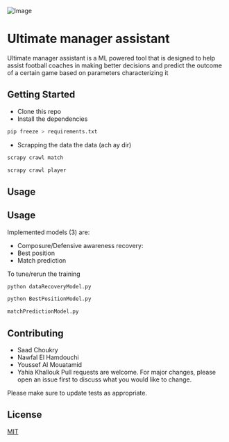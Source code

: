 ![Image](https://cdn.discordapp.com/attachments/695016572342894653/740639387221622824/logo.png)
# Ultimate manager assistant

Ultimate manager assistant is a ML powered tool that is designed to help assist football coaches in making better decisions and predict the outcome of a certain game based on parameters characterizing it

## Getting Started

- Clone this repo
- Install the dependencies
```bash
pip freeze > requirements.txt
```
- Scrapping the data the data (ach ay dir)
```bash
scrapy crawl match
```
```bash
scrapy crawl player
```

## Usage

## Usage
Implemented models (3) are:
  - Composure/Defensive awareness recovery:
  - Best position 
  - Match prediction
  
To tune/rerun the training
  ```python
  python dataRecoveryModel.py
  ```

  ```python
  python BestPositionModel.py
  ```
  
  
  ```python
  matchPredictionModel.py
  ```
## Contributing
- Saad Choukry
- Nawfal El Hamdouchi
- Youssef Al Mouatamid
- Yahia Khallouk
Pull requests are welcome. For major changes, please open an issue first to discuss what you would like to change.

Please make sure to update tests as appropriate.

## License
[MIT](https://choosealicense.com/licenses/mit/)

